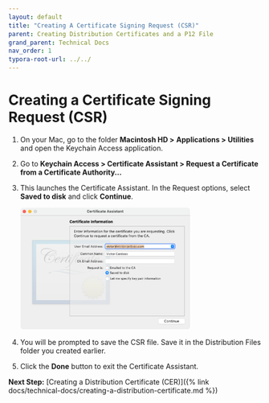 ```yaml
---
layout: default
title: "Creating A Certificate Signing Request (CSR)"
parent: Creating Distribution Certificates and a P12 File
grand_parent: Technical Docs
nav_order: 1
typora-root-url: ../../
---
```


# Creating a Certificate Signing Request (CSR)

1. On your Mac, go to the folder **Macintosh HD >** **Applications > Utilities** and open the Keychain Access application.

2. Go to **Keychain Access > Certificate Assistant > Request a Certificate from a Certificate Authority...**

3. This launches the Certificate Assistant. In the Request options, select **Saved to disk** and click **Continue**. <br />

   <img src="/files/images/csr-request-2.png" alt="csr-request-2" style="zoom: 33%;" />

4. You will be prompted to save the CSR file. Save it in the Distribution Files folder you created earlier.

5. Click the **Done** button to exit the Certificate Assistant.

**Next Step:** [Creating a Distribution Certificate (CER)]({% link docs/technical-docs/creating-a-distribution-certificate.md %})

